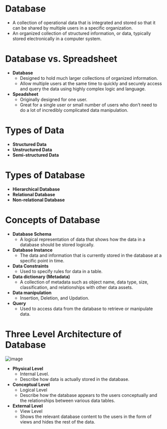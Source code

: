 # Database
- A collection of operational data that is integrated and stored so that it can be shared by multiple users in a specific organization.
- An organized collection of structured information, or data, typically stored electronically in a computer system.

# Database vs. Spreadsheet
- **Database**
    - Designed to hold much larger collections of organized information.
    - Allow multiple users at the same time to quickly and securely access and query the data using highly complex logic and language.
- **Speadsheet**
    - Originally designed for one user.
    - Great for a single user or small number of users who don’t need to do a lot of incredibly complicated data manipulation.
 
# Types of Data
- **Structured Data**
- **Unstructured Data**
- **Semi-structured Data**

# Types of Database
- **Hierarchical Database**
- **Relational Database**
- **Non-relational Database**

# Concepts of Database
- **Database Schema**
    - A logical representation of data that shows how the data in a database should be stored logically. 
- **Database Instance**
    - The data and information that is currently stored in the database at a specific point in time.
- **Data Constraints**
    - Used to specify rules for data in a table.
- **Data dictionary (Metadata)**
    - A collection of metadata such as object name, data type, size, classification, and relationships with other data assets.
- **Data manipulation**
    - Insertion, Deletion, and Updation.
- **Query**
    - Used to access data from the database to retrieve or manipulate data.
 
# Three Level Architecture of Database
![image](https://github.com/TIBBOH17/Database/assets/121493257/1c016bdc-ee33-439f-bcc2-caef2498caf9)
- **Physical Level**
    - Internal Level.
    - Describe how data is actually stored in the database.
- **Conceptual Level**
    - Logical Level
    - Describe how the database appears to the users conceptually and the relationships between various data tables.
- **External Level**
    - View Level
    - Shows the relevant database content to the users in the form of views and hides the rest of the data.

